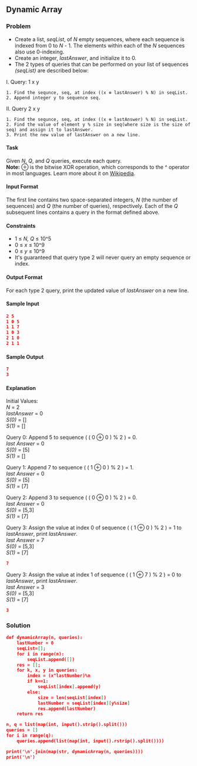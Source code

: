 ## Dynamic Array

### Problem
  * Create a list, *seqList*, of *N* empty sequences, where each sequence is indexed from 0 to *N* - 1. 
The elements within each of the *N* sequences also use 0-indexing.
  * Create an integer, *lastAnswer*, and initialize it to 0.
  * The 2 types of queries that can be performed on your list of sequences *(seqList)* are described below:
  
  I. Query: 1 x y
  
    1. Find the sequnce, seq, at index ((x ⊕ lastAnswer) % N) in seqList.
    2. Append integer y to sequence seq.
        
  II. Query 2 x y
  
    1. Find the sequnce, seq, at index ((x ⊕ lastAnswer) % N) in seqList.
    2. Find the value of element y % size in seq(where size is the size of seq) and assign it to lastAnswer.
    3. Print the new value of lastAnswer on a new line. 
#### Task
Given *N*, *Q*, and *Q* queries, execute each query.                                                                                  
**Note:** ⊕ is the bitwise XOR operation, which corresponds to the ^ operator in most languages. 
Learn more about it on [Wikipedia](https://en.wikipedia.org/wiki/Exclusive_or 'Exclusive or
').
#### Input Format
The first line contains two space-separated integers, *N* (the number of sequences) and *Q* (the number of queries), respectively. 
Each of the *Q* subsequent lines contains a query in the format defined above.
#### Constraints
  * 1 ≤ *N, Q* ≤ 10^5
  * 0 ≤ *x* ≤ 10^9
  * 0 ≤ *y* ≤ 10^9
  * It's guaranteed that query type 2 will never query an empty sequence or index.
#### Output Format
For each type 2 query, print the updated value of *lastAnswer* on a new line.
#### Sample Input 
```json
2 5
1 0 5
1 1 7
1 0 3
2 1 0
2 1 1
```
#### Sample Output 
```json
7
3
```
#### Explanation 
Initial Values:                                                                                                         
*N* = 2                                                                                                                 
*lastAnswer* = 0                                                                                                                        
*S(0)* = []                                                                                     
*S(1)* = []                                                                                                             

Query 0: Append 5 to sequence ( ( 0 ⊕ 0 ) % 2 ) = 0.                                                                                   
*last Answer* = 0                                                                                       
*S(0)* = [5]                                                                                                                    
*S(1)* = []                                                                                                     

Query 1: Append 7 to sequence ( ( 1 ⊕ 0 ) % 2 ) = 1.                                                                                
*last Answer* = 0                                                                                       
*S(0)* = [5]                                                                                                                    
*S(1)* = [7]                                                                                                     

Query 2: Append 3 to sequence ( ( 0 ⊕ 0 ) % 2 ) = 0.                                                                                    
*last Answer* = 0                                                                                       
*S(0)* = [5,3]                                                                                                                    
*S(1)* = [7]                                                                                                     

Query 3: Assign the value at index 0 of sequence ( ( 1 ⊕ 0 ) % 2 ) = 1 to *lastAnswer*, print *lastAnswer*.                             
*last Answer* = 7                                                                                       
*S(0)* = [5,3]                                                                                                                    
*S(1)* = [7]                                                                                                     
```json
7
```
Query 3: Assign the value at index 1 of sequence ( ( 1 ⊕ 7 ) % 2 ) = 0 to *lastAnswer*, print *lastAnswer*.                             
*last Answer* = 3                                                                                       
*S(0)* = [5,3]                                                                                                                    
*S(1)* = [7]                                                                                                         
```json
3
```
### Solution
```json
def dynamicArray(n, queries):
    lastNumber = 0
    seqList=[];
    for i in range(n):
        seqList.append([])
    res = [];
    for k, x, y in queries:
        index = (x^lastNumber)%n
        if k==1:
            seqList[index].append(y)
        else:
            size = len(seqList[index])
            lastNumber = seqList[index][y%size]
            res.append(lastNumber)
    return res

n, q = list(map(int, input().strip().split()))
queries = []
for i in range(q):
    queries.append(list(map(int, input().rstrip().split())))

print('\n'.join(map(str, dynamicArray(n, queries))))
print('\n')
```
